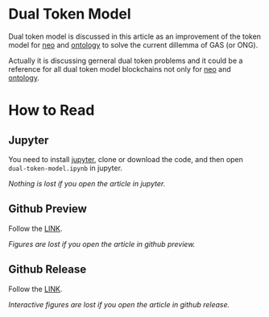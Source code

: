 # Dual Token Model

Dual token model is discussed in this article as an improvement of the token model for [neo](https://neo.org/) and [ontology](https://ont.io/) to solve the current dillemma of GAS (or ONG).

Actually it is discussing gerneral dual token problems and it could be a reference for all dual token model blockchains not only for [neo](https://neo.org/) and [ontology](https://ont.io/).

# How to Read

## Jupyter

You need to install [jupyter](https://jupyter.org/), clone or download the code, and then open `dual-token-model.ipynb` in jupyter.

*Nothing is lost if you open the article in jupyter.*

## Github Preview

Follow the [LINK](dual-token-model.ipynb).

*Figures are lost if you open the article in github preview.*

## Github Release

Follow the [LINK](https://github.com/vang1ong7ang/DualTokenModel/releases).

*Interactive figures are lost if you open the article in github release.*
